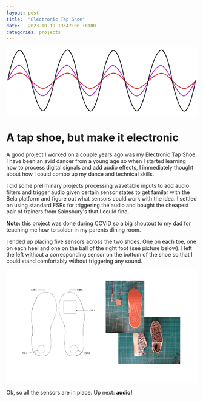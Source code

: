 ```yaml
---
layout: post
title:  "Electronic Tap Shoe"
date:   2023-10-19 13:47:00 +0100
categories: projects
---
```


![sin_waves](/assets/img/tap_shoe/sin_waves.png)

# A tap shoe, but make it electronic

A good project I worked on a couple years ago was my Electronic Tap Shoe. I have been an avid dancer from a young age so when I started learning how to process digital signals and add audio effects, I immediately thought about how I could combo up my dance and technical skills.

I did some preliminary projects processing wavetable inputs to add audio filters and trigger audio given certain sensor states to get familar with the Bela platform and figure out what sensors could work with the idea. I settled on using standard FSRs for triggering the audio and bought the cheapest pair of trainers from Sainsbury's that I could find.

**Note:** this project was done during COVID so a big shoutout to my dad for teaching me how to solder in my parents dining room.

I ended up placing five sensors across the two shoes. One on each toe, one on each heel and one on the ball of the right foot (see picture below). I left the left without a corresponding sensor on the bottom of the shoe so that I could stand comfortably without triggering any sound. 

![sensors](/assets/img/tap_shoe/lousPic1.png)

Ok, so all the sensors are in place. Up next: **audio!**

